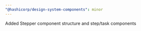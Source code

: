 ```yaml
---
"@hashicorp/design-system-components": minor
---
```


Added Stepper component structure and step/task components
